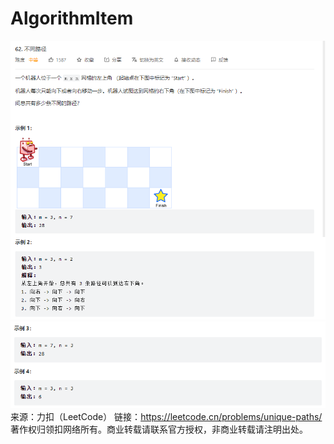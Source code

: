 # AlgorithmItem
![img.png](img.png)
![img_1.png](img_1.png)
来源：力扣（LeetCode）
链接：https://leetcode.cn/problems/unique-paths/
著作权归领扣网络所有。商业转载请联系官方授权，非商业转载请注明出处。
